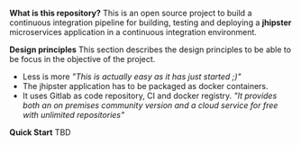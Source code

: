 **What is this repository?**
This is an open source project to build a continuous integration pipeline for building, testing and deploying a **jhipster** microservices application in a continuous integration environment.

**Design principles**
This section describes the design principles to be able to be focus in the objective of the project.
 - Less is more
    _"This is actually easy as it has just started ;)"_
 - The jhipster application has to be packaged as docker containers.
 - It uses Gitlab as code repository, CI and docker registry.
    _"It provides both an on premises community version and a cloud service for free with unlimited repositories"_ 

**Quick Start**
TBD